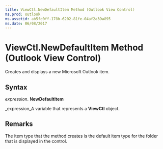 ```yaml
---
title: ViewCtl.NewDefaultItem Method (Outlook View Control)
ms.prod: outlook
ms.assetid: ab5fc0ff-178b-6202-81fe-04af2a39a895
ms.date: 06/08/2017
---
```



# ViewCtl.NewDefaultItem Method (Outlook View Control)

Creates and displays a new Microsoft Outlook item. 


## Syntax

 _expression_. **NewDefaultItem**

 _expression_A variable that represents a **ViewCtl** object.


## Remarks

The item type that the method creates is the default item type for the folder that is displayed in the control.


